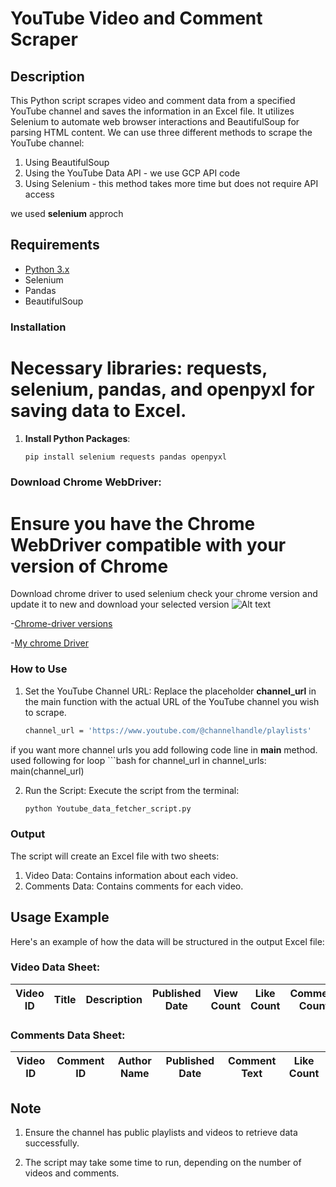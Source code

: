 # **YouTube Video and Comment Scraper**

## **Description**
This Python script scrapes video and comment data from a specified YouTube channel and saves the information in an Excel file. It utilizes Selenium to automate web browser interactions and BeautifulSoup for parsing HTML content. We can use three different methods to scrape the YouTube channel:

1. Using BeautifulSoup
2. Using the YouTube Data API - we use GCP API code
3. Using Selenium - this method takes more time but does not require API access

we used **selenium** approch


## **Requirements**
- [Python 3.x](https://www.python.org/)
- Selenium
- Pandas
- BeautifulSoup

### **Installation**
# Necessary libraries:  requests, selenium, pandas, and openpyxl for saving data to Excel.
1. **Install Python Packages**:
   ```bash
   pip install selenium requests pandas openpyxl

### **Download Chrome WebDriver:** 
# Ensure you have the Chrome WebDriver compatible with your version of Chrome
Download chrome driver to used selenium check your chrome version and update it to new and download your selected version
![Alt text](image.png)

-[Chrome-driver versions](https://developer.chrome.com/docs/chromedriver/downloads/version-selection)

-[My chrome Driver](https://storage.googleapis.com/chrome-for-testing-public/130.0.6723.58/win64/chromedriver-win64.zip)

### **How to Use**

1. Set the YouTube Channel URL: Replace the placeholder **channel_url** in the main function with the actual URL of the YouTube channel you wish to scrape.
    ```bash
    channel_url = 'https://www.youtube.com/@channelhandle/playlists'

if you want more channel urls you add following code line in **main** method. used following for loop
    ```bash
    for channel_url in channel_urls:
        main(channel_url)

2. Run the Script: Execute the script from the terminal:

    ```bash
    python Youtube_data_fetcher_script.py


### **Output**

The script will create an Excel file with two sheets:

1. Video Data: Contains information about each video.
2. Comments Data: Contains comments for each video.

## **Usage Example**
Here's an example of how the data will be structured in the output Excel file:

### Video Data Sheet:
| Video ID | Title              | Description         | Published Date | View Count | Like Count | Comment Count | Duration | Thumbnail URL |
|----------|--------------------|---------------------|----------------|------------|------------|----------------|----------|----------------|

### Comments Data Sheet:
| Video ID | Comment ID | Author Name | Published Date | Comment Text | Like Count |
|----------|------------|-------------|----------------|---------------|------------|


## **Note**

1. Ensure the channel has public playlists and videos to retrieve data successfully.

2. The script may take some time to run, depending on the number of videos and comments.

